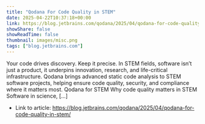 ```yaml
---
title: "Qodana For Code Quality in STEM"
date: 2025-04-22T10:37:18+00:00
link: https://blog.jetbrains.com/qodana/2025/04/qodana-for-code-quality-in-stem/
showShare: false
showReadTime: false
thumbnail: images/misc.png
tags: ["blog.jetbrains.com"]
---
```

Your code drives discovery. Keep it precise. In STEM fields, software isn’t just a product, it underpins innovation, research, and life-critical infrastructure. Qodana brings advanced static code analysis to STEM software projects, helping ensure code quality, security, and compliance where it matters most. Qodana for STEM Why code quality matters in STEM Software in science, […]

- Link to article: https://blog.jetbrains.com/qodana/2025/04/qodana-for-code-quality-in-stem/
